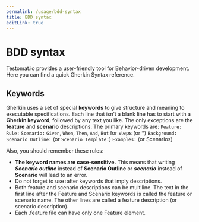 ```yaml
---
permalink: /usage/bdd-syntax
title: BDD syntax 
editLink: true
---
```


# BDD syntax 

Testomat.io provides a user-friendly tool for Behavior-driven development. Here you can find a quick Gherkin Syntax reference.

## Keywords

Gherkin uses a set of special **keywords** to give structure and meaning to executable specifications. Each line that isn’t a blank line has to start with a **Gherkin keyword**, followed by any text you like. The only exceptions are the **feature** and **scenario** descriptions. The primary keywords are:
`Feature:`
`Rule:`
`Scenario:`
`Given`, `When`, `Then`, `And`, `But` for steps (or *)
`Background:`
`Scenario Outline:` (or `Scenario Template:`)
`Examples:` (or Scenarios)

Also, you should remember these rules:

- **The keyword names are case-sensitive.** This means that writing _**Scenario outline**_ instead of **Scenario Outline** or _**scenario**_ instead of **Scenario** will lead to an error.
- Do not forget to use` : `after keywords that imply descriptions.
- Both feature and scenario descriptions can be multiline. The text in the first line after the Feature and Scenario keywords is called the feature or scenario name. The other lines are called a feature description (or scenario description).
- Each .feature file can have only one Feature element.

